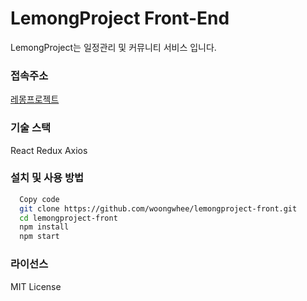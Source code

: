 
# LemongProject Front-End
LemongProject는 일정관리 및 커뮤니티 서비스 입니다. 
### 접속주소

  [레몽프로젝트](http://lemongproject.site/)
  
### 기술 스택

  React
  Redux
  Axios

### 설치 및 사용 방법
``` bash
  Copy code
  git clone https://github.com/woongwhee/lemongproject-front.git
  cd lemongproject-front
  npm install
  npm start
```

### 라이선스
MIT License

